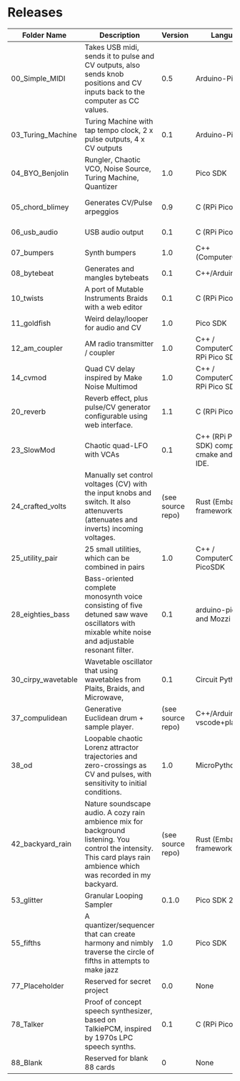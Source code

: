 # Releases  
| Folder Name | Description | Version | Language | Creator | Status |
| ----------- | ----------- | ------- | -------- | ------- | ------ |
| 00_Simple_MIDI | Takes USB midi, sends it to pulse and CV outputs, also sends knob positions and CV inputs back to the computer as CC values. | 0.5 | Arduino-Pico | Tom Whitwell | Working but simple |
| 03_Turing_Machine | Turing Machine with tap tempo clock, 2 x pulse outputs, 4 x CV outputs | 0.1 | Arduino-Pico | Tom Whitwell | Working but Simple |
| 04_BYO_Benjolin | Rungler, Chaotic VCO, Noise Source, Turing Machine, Quantizer | 1.0 | Pico SDK | Dune Desormeaux | Released |
| 05_chord_blimey | Generates CV/Pulse arpeggios | 0.9 | C (RPi Pico SDK) | Tom Waters | Mostly complete (for now) |
| 06_usb_audio | USB audio output | 0.1 | C (RPi Pico SDK) | Chris Johnson | Proof of concept |
| 07_bumpers | Synth bumpers | 1.0 | C++ (ComputerCard) | Chris Johnson | Released |
| 08_bytebeat | Generates and mangles bytebeats | 0.1 | C++/Arduino-Pico | Matt Kuebrich | Functional but WIP |
| 10_twists | A port of Mutable Instruments Braids with a web editor | 0.1 | C (RPi Pico SDK) | Random Works | Functional but WIP |
| 11_goldfish | Weird delay/looper for audio and CV | 1.0 | Pico SDK | Dune Desormeaux | Ready |
| 12_am_coupler | AM radio transmitter / coupler | 1.0 | C++ / ComputerCard / RPi Pico SDK | Chris Johnson | Released |
| 14_cvmod | Quad CV delay inspired by Make Noise Multimod | 1.0 | C++ / ComputerCard / RPi Pico SDK | Chris Johnson | Released |
| 20_reverb | Reverb effect, plus pulse/CV generator configurable using web interface. | 1.1 | C (RPi Pico SDK) | Chris Johnson | Released |
| 23_SlowMod | Chaotic quad-LFO with VCAs | 0.1 | C++ (RPi Pico SDK) compat. w/ cmake and Arduino IDE. | divmod/@olt | Released |
| 24_crafted_volts | Manually set control voltages (CV) with the input knobs and switch. It also attenuverts (attenuates and inverts) incoming voltages. | (see source repo) | Rust (Embassy framework) | Brian Dorsey | Released |
| 25_utility_pair | 25 small utilities, which can be combined in pairs | 1.0 | C++ / ComputerCard / PicoSDK | Chris Johnson | Released |
| 28_eighties_bass | Bass-oriented complete monosynth voice consisting of five detuned saw wave oscillators with mixable white noise and adjustable resonant filter. | 0.1 | arduino-pico core and Mozzi 2 library | @todbot / Tod Kurt | Functional but WIP |
| 30_cirpy_wavetable | Wavetable oscillator that using wavetables from Plaits, Braids, and Microwave, | 0.1 | Circuit Python | @todbot / Tod Kurt | Functional but WIP |
| 37_compulidean | Generative Euclidean drum + sample player. | (see source repo) | C++/Arduino, with vscode+platformio. | Tristan Rowley | Functional, but WIP |
| 38_od | Loopable chaotic Lorenz attractor trajectories and zero-crossings as CV and pulses, with sensitivity to initial conditions. | 1.0 | MicroPython | M. John Mills | Released |
| 42_backyard_rain | Nature soundscape audio. A cozy rain ambience mix for background listening. You control the intensity. This card plays rain ambience which was recorded in my backyard. | (see source repo) | Rust (Embassy framework) | Brian Dorsey | Released |
| 53_glitter | Granular Looping Sampler | 0.1.0 | Pico SDK 2.1.1 | Steve Jones | Beta Test |
| 55_fifths | A quantizer/sequencer that can create harmony and nimbly traverse the circle of fifths in attempts to make jazz | 1.0 | Pico SDK | Dune Desormeaux | Ready |
| 77_Placeholder | Reserved for secret project | 0.0 | None | None | None |
| 78_Talker | Proof of concept speech synthesizer, based on TalkiePCM, inspired by 1970s LPC speech synths. | 0.1 | C (RPi Pico SDK) | Chris Johnson | Proof of concept |
| 88_Blank | Reserved for blank 88 cards | 0 | None | Tom Whitwell | None |
